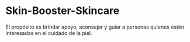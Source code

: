 # Skin-Booster-Skincare
El propósito es brindar apoyo, aconsejar y guiar a personas quienes estén interesadas en el cuidado de la piel.
